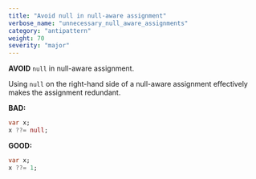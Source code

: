 ```yaml
---
title: "Avoid null in null-aware assignment"
verbose_name: "unnecessary_null_aware_assignments"
category: "antipattern"
weight: 70
severity: "major"
---
```

**AVOID** `null` in null-aware assignment.

Using `null` on the right-hand side of a null-aware assignment effectively makes
the assignment redundant.

**BAD:**
```dart
var x;
x ??= null;
```

**GOOD:**
```dart
var x;
x ??= 1;
```


